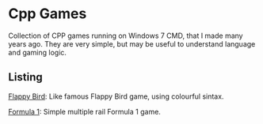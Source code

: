 # Cpp Games

Collection of CPP games running on Windows 7 CMD, that I made many years ago. They are very simple, but may be useful to understand language and gaming logic.

## Listing

[Flappy Bird](https://github.com/joelermantraut/cpp-games/blob/main/Flappy%20Bird.cpp):
Like famous Flappy Bird game, using colourful sintax.

[Formula 1](https://github.com/joelermantraut/cpp-games/blob/main/Formula%201.cpp):
Simple multiple rail Formula 1 game.

